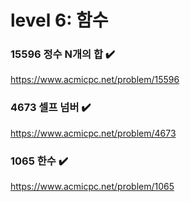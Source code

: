 level 6: 함수
===

### 15596 정수 N개의 합 ✔️
https://www.acmicpc.net/problem/15596

### 4673 셀프 넘버 ✔️
https://www.acmicpc.net/problem/4673

### 1065 한수 ✔️
https://www.acmicpc.net/problem/1065

